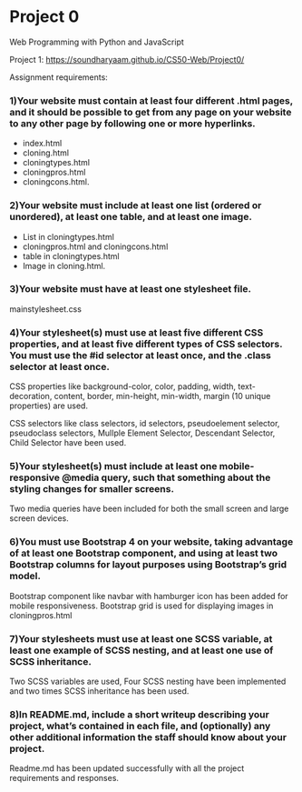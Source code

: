 # Project 0

Web Programming with Python and JavaScript

Project 1: https://soundharyaam.github.io/CS50-Web/Project0/

Assignment requirements:

### 1)Your website must contain at least four different .html pages, and it should be possible to get from any page on your website to any other page by following one or more hyperlinks.

* index.html
* cloning.html
* cloningtypes.html
* cloningpros.html
* cloningcons.html.

### 2)Your website must include at least one list (ordered or unordered), at least one table, and at least one image.

* List in cloningtypes.html
* cloningpros.html and cloningcons.html
* table in cloningtypes.html
* Image in cloning.html.

### 3)Your website must have at least one stylesheet file.

mainstylesheet.css

### 4)Your stylesheet(s) must use at least five different CSS properties, and at least five different types of CSS selectors. You must use the #id selector at least once, and the .class selector at least once.

CSS properties like background-color, color, padding, width, text-decoration, content, border, min-height, min-width, margin (10 unique properties) are used. 

CSS selectors like class selectors, id selectors, pseudoelement selector, pseudoclass selectors, MulIple Element Selector, Descendant Selector, Child Selector have been used.

### 5)Your stylesheet(s) must include at least one mobile-responsive @media query, such that something about the styling changes for smaller screens.

Two media queries have been included for both the small screen and large screen devices.

### 6)You must use Bootstrap 4 on your website, taking advantage of at least one Bootstrap component, and using at least two Bootstrap columns for layout purposes using Bootstrap’s grid model.

Bootstrap component like navbar with hamburger icon has been added for mobile responsiveness. Bootstrap grid is used for displaying images in cloningpros.html 

### 7)Your stylesheets must use at least one SCSS variable, at least one example of SCSS nesting, and at least one use of SCSS inheritance.

Two SCSS variables are used, Four SCSS nesting have been implemented and two times SCSS inheritance has been used.

### 8)In README.md, include a short writeup describing your project, what’s contained in each file, and (optionally) any other additional information the staff should know about your project.

Readme.md has been updated successfully with all the project requirements and responses.
